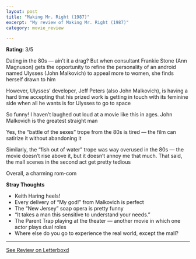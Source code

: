 ```yaml
---
layout: post
title: "Making Mr. Right (1987)"
excerpt: "My review of Making Mr. Right (1987)"
category: movie_review

---
```


**Rating:** 3/5

Dating in the 80s — ain’t it a drag? But when consultant Frankie Stone (Ann Magnuson) gets the opportunity to refine the personality of an android named Ulysses (John Malkovich) to appeal more to women, she finds herself drawn to him

However, Ulysses’ developer, Jeff Peters (also John Malkovich), is having a hard time accepting that his prized work is getting in touch with its feminine side when all he wants is for Ulysses to go to space

So funny! I haven’t laughed out loud at a movie like this in ages. John Malkovich is the greatest straight man

Yes, the “battle of the sexes” trope from the 80s is tired — the film can satirize it without abandoning it

Similarly, the “fish out of water” trope was way overused in the 80s — the movie doesn’t rise above it, but it doesn’t annoy me that much. That said, the mall scenes in the second act get pretty tedious

Overall, a charming rom-com

<b>Stray Thoughts</b>
* Keith Haring heels!
* Every delivery of “My god!” from Malkovich is perfect
* The “New Jersey” soap opera is pretty funny
* “It takes a man this sensitive to understand your needs.”
* The Parent Trap playing at the theater — another movie in which one actor plays dual roles
* Where else do you go to experience the real world, except the mall?

<hr>

[See Review on Letterboxd](https://boxd.it/4tXhx3)
